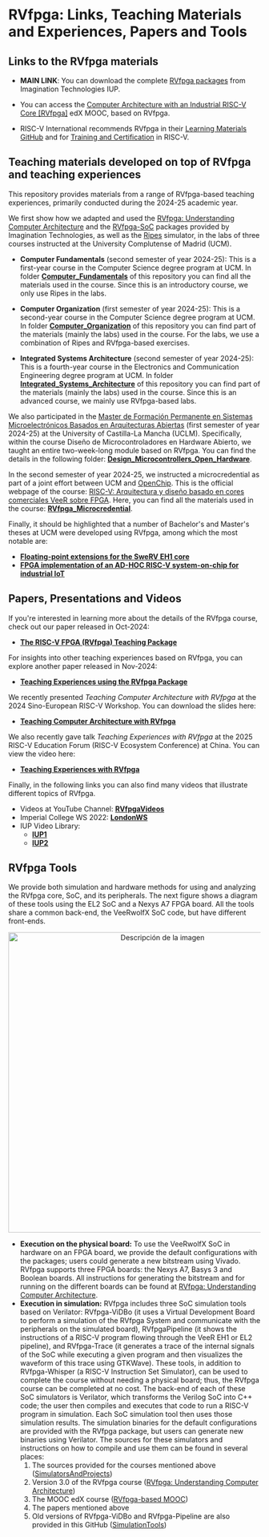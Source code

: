 # RVfpga: Links, Teaching Materials and Experiences, Papers and Tools

## Links to the RVfpga materials

+ **MAIN LINK**: You can download the complete [RVfpga packages](https://university.imgtec.com/teaching-download/) from Imagination Technologies IUP.

+ You can access the [Computer Architecture with an Industrial RISC-V Core [RVfpga]](https://www.edx.org/learn/computer-programming/the-linux-foundation-computer-architecture-with-an-industrial-risc-v-core) edX MOOC, based on RVfpga.

+ RISC-V International recommends RVfpga in their [Learning Materials GitHub](https://github.com/riscv/learn) and for [Training and Certification](https://riscv.org/community/training/) in RISC-V.


## Teaching materials developed on top of RVfpga and teaching experiences
This repository provides materials from a range of RVfpga-based teaching experiences, primarily conducted during the 2024-25 academic year.

We first show how we adapted and used the [RVfpga: Understanding Computer Architecture](https://university.imgtec.com/rvfpga-el2-v3-0-english-downloads-page/) and the [RVfpga-SoC](https://university.imgtec.com/rvfpgasoc-download-page-en/) packages provided by Imagination Technologies, as well as the [Ripes](https://github.com/mortbopet/Ripes) simulator, in the labs of three courses instructed at the University Complutense of Madrid (UCM).

+ **Computer Fundamentals** (second semester of year 2024-25): This is a first-year course in the Computer Science degree program at UCM. In folder **[Computer_Fundamentals](https://github.com/artecs-group/RVfpga-sim-addons/tree/main/Computer_Fundamentals)** of this repository you can find all the materials used in the course. Since this is an introductory course, we only use Ripes in the labs.

+ **Computer Organization** (first semester of year 2024-25): This is a second-year course in the Computer Science degree program at UCM. In folder **[Computer_Organization](https://github.com/artecs-group/RVfpga-sim-addons/tree/main/Computer_Organization)** of this repository you can find part of the materials (mainly the labs) used in the course. For the labs, we use a combination of Ripes and RVfpga-based exercises.

+ **Integrated Systems Architecture** (second semester of year 2024-25): This is a fourth-year course in the Electronics and Communication Engineering degree program at UCM. In folder **[Integrated_Systems_Architecture](https://github.com/artecs-group/RVfpga-sim-addons/tree/main/Integrated_Systems_Architecture)** of this repository you can find part of the materials (mainly the labs) used in the course. Since this is an advanced course, we mainly use RVfpga-based labs.

We also participated in the [Master de Formación Permanente en Sistemas Microelectrónicos Basados en Arquitecturas Abiertas](https://www.uclm.es/estudios/propios/master-formacion-permanente-sistemas-microelectricos-basados-arquitecturas-abiertas) (first semester of year 2024-25) at the University of Castilla-La Mancha (UCLM). Specifically, within the course Diseño de Microcontroladores en Hardware Abierto, we taught an entire two-week-long module based on RVfpga. You can find the details in the following folder: **[Design_Microcontrollers_Open_Hardware](https://github.com/artecs-group/RVfpga-sim-addons/tree/main/Design_Microcontrollers_Open_Hardware)**.

In the second semester of year 2024-25, we instructed a microcredential as part of a joint effort between UCM and [OpenChip](https://openchip.com/). This is the official webpage of the course: [RISC-V: Arquitectura y diseño basado en cores comerciales VeeR sobre FPGA](https://riscv.fdi.ucm.es/). Here, you can find all the materials used in the course: **[RVfpga_Microcredential](https://github.com/artecs-group/RVfpga-sim-addons/tree/main/RVfpga_Microcredential)**.

Finally, it should be highlighted that a number of Bachelor's and Master's theses at UCM were developed using RVfpga, among which the most notable are:
+ **[Floating-point extensions for the SweRV EH1 core](https://docta.ucm.es/entities/publication/274f1b3a-c564-464d-8066-ef9aa4ae3c10)**
+ **[FPGA implementation of an AD-HOC RISC-V system-on-chip for industrial IoT](https://docta.ucm.es/entities/publication/9298fbe5-cabd-40a0-bec5-0501290c30d1)**



## Papers, Presentations and Videos
If you're interested in learning more about the details of the RVfpga course, check out our paper released in Oct-2024: 

* **[The RISC-V FPGA (RVfpga) Teaching Package](https://www.authorea.com/doi/full/10.36227/techrxiv.172978275.56140460)** 

For insights into other teaching experiences based on RVfpga, you can explore another paper released in Nov-2024: 

* **[Teaching Experiences using the RVfpga Package](http://arxiv.org/abs/2411.14954)**

We recently presented *Teaching Computer Architecture with RVfpga* at the 2024 Sino-European RISC-V Workshop. You can download the slides here:

* **[Teaching Computer Architecture with RVfpga](https://drive.google.com/file/d/1JlivSs5iZqpF1h7p_dbInBxkeEg9aDwf/view?usp=drive_link)**

We also recently gave talk *Teaching Experiences with RVfpga* at the 2025 RISC-V Education Forum (RISC-V Ecosystem Conference) at China. You can view the video here:

* **[Teaching Experiences with RVfpga](https://youtu.be/gUCAdCwOHEc)**

Finally, in the following links you can also find many videos that illustrate different topics of RVfpga.

  - Videos at YouTube Channel: **[RVfpgaVideos](https://www.youtube.com/@RVfpgaVideos)**
  - Imperial College WS 2022: **[LondonWS](https://youtube.com/playlist?list=PLnOXj03cuJjkes1OIMa8SFyn1yKQQY8aD&si=mNLqXXbtPnbuobof)**
  - IUP Video Library:
      - **[IUP1](https://youtube.com/playlist?list=PLnOXj03cuJjnip1WRJrUHNvm-80zSSfUC&si=-NR59bFEMBDF9kjs)**
      - **[IUP2](https://youtube.com/playlist?list=PLnOXj03cuJjn7ecksWZEwCe8LVR-PDgud&si=xdQEoILML6WQMnjC)**


## RVfpga Tools
We provide both simulation and hardware methods for using and analyzing the RVfpga core, SoC, and its peripherals. The next figure shows a diagram of these tools using the EL2 SoC and a Nexys A7 FPGA board. All the tools share a common back-end, the VeeRwolfX SoC code, but have different front-ends.

<div align="center">
  <img src="https://github.com/user-attachments/assets/c59fb53a-1566-4ec3-8f43-b45167d9a2f6" width="600" alt="Descripción de la imagen">
</div>

  * **Execution on the physical board:**  To use the VeeRwolfX SoC in hardware on an FPGA board, we provide the default configurations with the packages; users could generate a new bitstream using Vivado. RVfpga supports three FPGA boards: the
Nexys A7, Basys 3 and Boolean boards. All instructions for generating the bitstream and for running on the different boards can be found at [RVfpga: Understanding Computer Architecture](https://university.imgtec.com/rvfpga-el2-v3-0-english-downloads-page/).
  * **Execution in simulation:** RVfpga includes three SoC simulation tools based on Verilator: RVfpga-ViDBo (it uses a Virtual Development Board to perform a simulation of the RVfpga System and communicate with the peripherals on the simulated board), RVfpgaPipeline (it shows the instructions of a RISC-V program flowing through the VeeR EH1 or EL2 pipeline), and RVfpga-Trace (it generates a trace of the internal signals of the SoC while executing a given program and then visualizes the waveform of this trace using GTKWave). These tools, in addition to RVfpga-Whisper (a RISC-V Instruction Set Simulator), can be used to complete the course without needing a physical board; thus, the RVfpga course can be completed at no cost. The back-end of each of these SoC simulators is Verilator, which transforms the Verilog SoC into C++ code; the user then compiles and executes that code to run a RISC-V program in simulation. Each SoC simulation tool then uses those simulation results. The simulation binaries for the default configurations are provided with the RVfpga package, but users can generate new binaries using Verilator. The sources for these simulators and instructions on how to compile and use them can be found in several places:
    1. The sources provided for the courses mentioned above ([SimulatorsAndProjects](https://drive.google.com/file/d/1hbCSFmjIoGmXq4r5G12_AMUKezHXA6A-/view?usp=sharing))
    2. Version 3.0 of the RVfpga course ([RVfpga: Understanding Computer Architecture](https://university.imgtec.com/rvfpga-el2-v3-0-english-downloads-page/))
    3. The MOOC edX course ([RVfpga-based MOOC](https://www.edx.org/learn/computer-programming/the-linux-foundation-computer-architecture-with-an-industrial-risc-v-core))
    4. The papers mentioned above
    5. Old versions of RVfpga-ViDBo and RVfpga-Pipeline are also provided in this GitHub ([SimulationTools](https://github.com/artecs-group/RVfpga-sim-addons/tree/main/SimulationTools))
